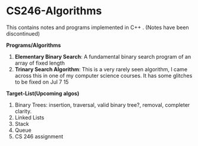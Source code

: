 # CS246-Algorithms
This contains notes and programs implemented in C++ . (Notes have been discontinued)

**Programs/Algorithms**

1. **Elementary Binary Search**: A fundamental binary search program of an array of fixed length
2. **Trinary Search Algorithm**: This is a very rarely seen algorithm, I  came across this in one of my computer science courses. It has some glitches to be fixed on Jul 7 15


**Target-List(Upcoming algos)**

1. Binary Trees: insertion, traversal, valid binary tree?, removal, completer clarity.
2. Linked Lists
3. Stack
4. Queue
5. CS 246 assignment
